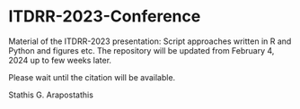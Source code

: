 # ITDRR-2023-Conference
Material of the ITDRR-2023 presentation: Script approaches written in R and Python and figures etc.
The repository will be updated from February 4, 2024 up to few weeks later.

Please wait until the citation will be available.

Stathis G. Arapostathis
